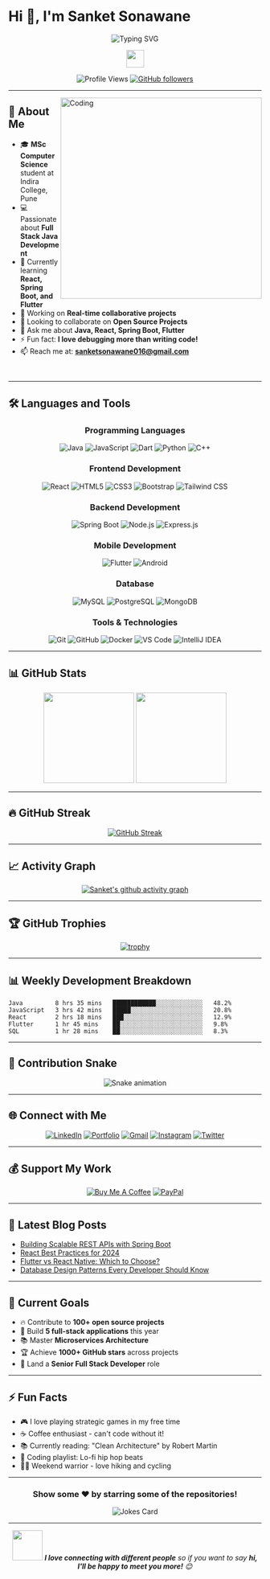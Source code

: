 # Hi 👋, I'm Sanket Sonawane

<div align="center">
  
![Typing SVG](https://readme-typing-svg.herokuapp.com?font=Fira+Code&size=22&duration=4000&pause=1000&color=36BCF7&center=true&vCenter=true&width=600&lines=Full+Stack+Java+Developer;MSc+Computer+Science+Student;React+%7C+Spring+Boot+%7C+Flutter;Always+Learning+Something+New!)

<img src="https://media.giphy.com/media/hvRJCLFzcasrR4ia7z/giphy.gif" width="35">

![Profile Views](https://komarev.com/ghpvc/?username=Sanket2321&color=blueviolet&style=for-the-badge)
[![GitHub followers](https://img.shields.io/github/followers/Sanket2321?style=for-the-badge&color=orange)](https://github.com/Sanket2321?tab=followers)

</div>

---

<img align="right" alt="Coding" width="400" src="https://media.giphy.com/media/qgQUggAC3Pfv687qPC/giphy.gif">

## 🚀 About Me

- 🎓 **MSc Computer Science** student at Indira College, Pune
- 💻 Passionate about **Full Stack Java Development**
- 🌱 Currently learning **React, Spring Boot, and Flutter**
- 🔭 Working on **Real-time collaborative projects**
- 👯 Looking to collaborate on **Open Source Projects**
- 💬 Ask me about **Java, React, Spring Boot, Flutter**
- ⚡ Fun fact: **I love debugging more than writing code!**
- 📫 Reach me at: **sanketsonawane016@gmail.com**

<br clear="both">

---

## 🛠️ Languages and Tools

<div align="center">

### Programming Languages
![Java](https://img.shields.io/badge/Java-ED8B00?style=for-the-badge&logo=openjdk&logoColor=white)
![JavaScript](https://img.shields.io/badge/JavaScript-F7DF1E?style=for-the-badge&logo=javascript&logoColor=black)
![Dart](https://img.shields.io/badge/Dart-0175C2?style=for-the-badge&logo=dart&logoColor=white)
![Python](https://img.shields.io/badge/Python-3776AB?style=for-the-badge&logo=python&logoColor=white)
![C++](https://img.shields.io/badge/C%2B%2B-00599C?style=for-the-badge&logo=c%2B%2B&logoColor=white)

### Frontend Development
![React](https://img.shields.io/badge/React-20232A?style=for-the-badge&logo=react&logoColor=61DAFB)
![HTML5](https://img.shields.io/badge/HTML5-E34F26?style=for-the-badge&logo=html5&logoColor=white)
![CSS3](https://img.shields.io/badge/CSS3-1572B6?style=for-the-badge&logo=css3&logoColor=white)
![Bootstrap](https://img.shields.io/badge/Bootstrap-563D7C?style=for-the-badge&logo=bootstrap&logoColor=white)
![Tailwind CSS](https://img.shields.io/badge/Tailwind_CSS-38B2AC?style=for-the-badge&logo=tailwind-css&logoColor=white)

### Backend Development
![Spring Boot](https://img.shields.io/badge/Spring_Boot-6DB33F?style=for-the-badge&logo=spring-boot&logoColor=white)
![Node.js](https://img.shields.io/badge/Node.js-43853D?style=for-the-badge&logo=node.js&logoColor=white)
![Express.js](https://img.shields.io/badge/Express.js-000000?style=for-the-badge&logo=express&logoColor=white)

### Mobile Development
![Flutter](https://img.shields.io/badge/Flutter-02569B?style=for-the-badge&logo=flutter&logoColor=white)
![Android](https://img.shields.io/badge/Android-3DDC84?style=for-the-badge&logo=android&logoColor=white)

### Database
![MySQL](https://img.shields.io/badge/MySQL-005C84?style=for-the-badge&logo=mysql&logoColor=white)
![PostgreSQL](https://img.shields.io/badge/PostgreSQL-316192?style=for-the-badge&logo=postgresql&logoColor=white)
![MongoDB](https://img.shields.io/badge/MongoDB-4EA94B?style=for-the-badge&logo=mongodb&logoColor=white)

### Tools & Technologies
![Git](https://img.shields.io/badge/Git-F05032?style=for-the-badge&logo=git&logoColor=white)
![GitHub](https://img.shields.io/badge/GitHub-100000?style=for-the-badge&logo=github&logoColor=white)
![Docker](https://img.shields.io/badge/Docker-2496ED?style=for-the-badge&logo=docker&logoColor=white)
![VS Code](https://img.shields.io/badge/VS_Code-007ACC?style=for-the-badge&logo=visual-studio-code&logoColor=white)
![IntelliJ IDEA](https://img.shields.io/badge/IntelliJ_IDEA-000000.svg?style=for-the-badge&logo=intellij-idea&logoColor=white)

</div>

---

## 📊 GitHub Stats

<div align="center">

<img height="180em" src="https://github-readme-stats.vercel.app/api?username=Sanket2321&show_icons=true&theme=tokyonight&include_all_commits=true&count_private=true&hide_border=true"/>
<img height="180em" src="https://github-readme-stats.vercel.app/api/top-langs/?username=Sanket2321&layout=compact&theme=tokyonight&hide_border=true"/>

</div>

---

## 🔥 GitHub Streak

<div align="center">

[![GitHub Streak](https://github-readme-streak-stats.herokuapp.com/?user=Sanket2321&theme=tokyonight&hide_border=true)](https://git.io/streak-stats)

</div>

---

## 📈 Activity Graph

<div align="center">

[![Sanket's github activity graph](https://github-readme-activity-graph.vercel.app/graph?username=Sanket2321&bg_color=1a1b27&color=628fdb&line=628fdb&point=ffffff&area=true&hide_border=true)](https://github.com/ashutosh00710/github-readme-activity-graph)

</div>

---

## 🏆 GitHub Trophies

<div align="center">

[![trophy](https://github-profile-trophy.vercel.app/?username=Sanket2321&theme=tokyonight&no-frame=true&column=7)](https://github.com/ryo-ma/github-profile-trophy)

</div>

---

## 📊 Weekly Development Breakdown

<!--START_SECTION:waka-->
```text
Java         8 hrs 35 mins   ████████████░░░░░░░░░░░░░   48.2%
JavaScript   3 hrs 42 mins   █████░░░░░░░░░░░░░░░░░░░░   20.8%
React        2 hrs 18 mins   ███░░░░░░░░░░░░░░░░░░░░░░   12.9%
Flutter      1 hr 45 mins    ██░░░░░░░░░░░░░░░░░░░░░░░   9.8%
SQL          1 hr 28 mins    ██░░░░░░░░░░░░░░░░░░░░░░░   8.3%
```
<!--END_SECTION:waka-->

---

## 🐍 Contribution Snake

<div align="center">

![Snake animation](https://github.com/Sanket2321/Sanket2321/blob/output/github-contribution-grid-snake.svg)

</div>

---

## 🌐 Connect with Me

<div align="center">

[![LinkedIn](https://img.shields.io/badge/LinkedIn-0077B5?style=for-the-badge&logo=linkedin&logoColor=white)](https://www.linkedin.com/in/sanket-sonawane-74a873253/)
[![Portfolio](https://img.shields.io/badge/Portfolio-FF5722?style=for-the-badge&logo=google-chrome&logoColor=white)](https://showcase.talenlio.com/w/Resume-52744)
[![Gmail](https://img.shields.io/badge/Gmail-D14836?style=for-the-badge&logo=gmail&logoColor=white)](mailto:sanketsonawane016@gmail.com)
[![Instagram](https://img.shields.io/badge/Instagram-E4405F?style=for-the-badge&logo=instagram&logoColor=white)](https://instagram.com/sanket.2321)
[![Twitter](https://img.shields.io/badge/Twitter-1DA1F2?style=for-the-badge&logo=twitter&logoColor=white)](https://twitter.com/sanket2321)

</div>

---

## 💰 Support My Work

<div align="center">

[![Buy Me A Coffee](https://img.shields.io/badge/Buy_Me_A_Coffee-FFDD00?style=for-the-badge&logo=buy-me-a-coffee&logoColor=black)](https://www.buymeacoffee.com/sanket2321)
[![PayPal](https://img.shields.io/badge/PayPal-00457C?style=for-the-badge&logo=paypal&logoColor=white)](https://paypal.me/sanket2321)

</div>

---

## 📝 Latest Blog Posts

<!-- BLOG-POST-LIST:START -->
- [Building Scalable REST APIs with Spring Boot](https://example.com/blog1)
- [React Best Practices for 2024](https://example.com/blog2)  
- [Flutter vs React Native: Which to Choose?](https://example.com/blog3)
- [Database Design Patterns Every Developer Should Know](https://example.com/blog4)
<!-- BLOG-POST-LIST:END -->

---

## 🎯 Current Goals

- 🔥 Contribute to **100+ open source projects**
- 🚀 Build **5 full-stack applications** this year
- 📚 Master **Microservices Architecture** 
- 🏆 Achieve **1000+ GitHub stars** across projects
- 💼 Land a **Senior Full Stack Developer** role

---

## ⚡ Fun Facts

- 🎮 I love playing strategic games in my free time
- ☕ Coffee enthusiast - can't code without it!
- 📚 Currently reading: "Clean Architecture" by Robert Martin
- 🎵 Coding playlist: Lo-fi hip hop beats
- 🏃‍♂️ Weekend warrior - love hiking and cycling

---

<div align="center">

### Show some ❤️ by starring some of the repositories!

![Jokes Card](https://readme-jokes.vercel.app/api?theme=tokyonight&hideBorder)

</div>

---

<div align="center">
  <img src="https://media.giphy.com/media/LnQjpWaON8nhr21vNW/giphy.gif" width="60"> <em><b>I love connecting with different people</b> so if you want to say <b>hi, I'll be happy to meet you more!</b> 😊</em>
</div>
